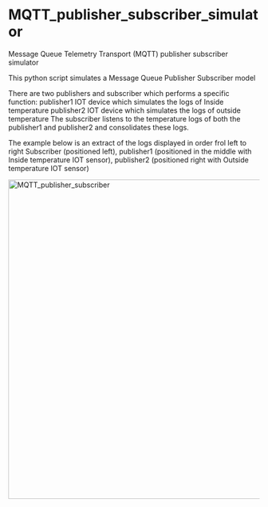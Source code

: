 # MQTT_publisher_subscriber_simulator
Message Queue Telemetry Transport (MQTT) publisher subscriber simulator

This python script simulates a Message Queue Publisher Subscriber model

There are two publishers and subscriber which performs a specific function:
publisher1 IOT device which simulates the logs of Inside temperature
publisher2 IOT device which simulates the logs of outside temperature
The subscriber listens to the temperature logs of both the publisher1 and publisher2 and consolidates these logs.

The example below is an extract of the logs displayed in order frol left to right Subscriber (positioned left), publisher1 (positioned in the middle with Inside temperature IOT sensor), publisher2 (positioned right with Outside temperature IOT sensor)

<img width="639" alt="MQTT_publisher_subscriber" src="https://github.com/blockchainamm/blockchainamm/assets/82846751/9d233d32-6abc-45c4-8dcf-1b85fba6d021">
